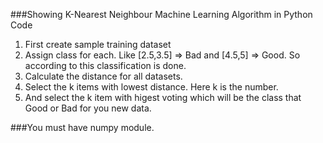 ###Showing K-Nearest Neighbour Machine Learning Algorithm in Python Code

1. First create sample training dataset
2. Assign class for each. Like [2.5,3.5] => Bad and [4.5,5] => Good. So according to this classification is done.
3. Calculate the distance for all datasets.
4. Select the k items with lowest distance. Here k is the number.
5. And select the k item with higest voting which will be the class that Good or Bad for you new data.

###You must have numpy module.


